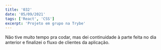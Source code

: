 ```yaml
---
title: '032'
date: '05/09/2021'
tags: ['React', 'CSS']
excerpt: 'Projeto em grupo na Trybe'
---
```

Não tive muito tempo pra codar, mas dei continuidade à parte feita no dia anterior e finalizei o fluxo de clientes da aplicação.
